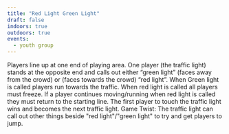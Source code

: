 ```yaml
---
title: "Red Light Green Light"
draft: false
indoors: true
outdoors: true
events:
  - youth group
---
```


Players line up at one end of playing area. One player (the traffic light) stands at the opposite end and calls out either “green light” (faces away from the crowd) or (faces towards the crowd) “red light”. When Green light is called players run towards the traffic. When red light is called all players must freeze. If a player continues moving/running when red light is called they must return to the starting line. The first player to touch the traffic light wins and becomes the next traffic light. Game Twist: The traffic light can call out other things beside "red light"/"green light" to try and get players to jump.
